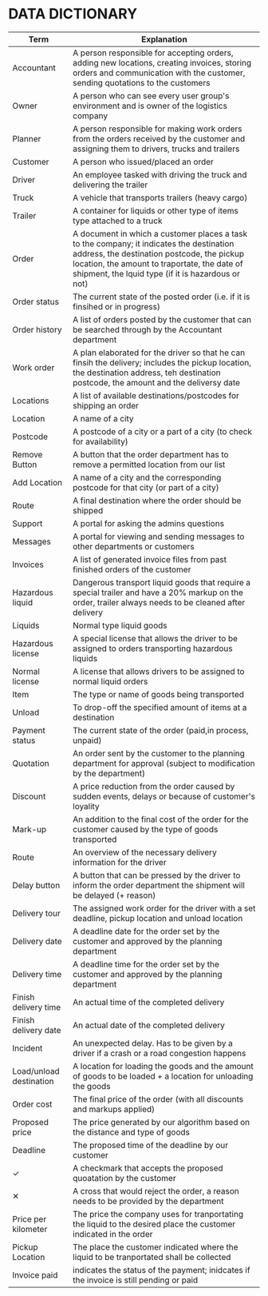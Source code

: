 # DATA DICTIONARY

Term | Explanation
---- | -----------
Accountant | A person responsible for accepting orders, adding new locations, creating invoices, storing orders and communication with the customer, sending quotations to the customers 
Owner | A person who can see every user group's environment and is owner of the logistics company
Planner | A person responsible for making work orders from the orders received by the customer and assigning them to drivers, trucks and trailers 
Customer | A person who issued/placed an order
Driver | An employee tasked with driving the truck and delivering the trailer
Truck | A vehicle that transports trailers (heavy cargo)
Trailer | A container for liquids or other type of items type attached to a truck
Order | A document in which a customer places a task to the company; it indicates the destination address, the destination postcode, the pickup location, the amount to traportate, the date of shipment, the lquid type (if it is hazardous or not)
Order status | The current state of the posted order (i.e. if it is finsihed or in progress)
Order history | A list of orders posted by the customer that can be searched through by the Accountant department
Work order | A plan elaborated for the driver so that he can finsih the delivery; includes the pickup location, the destination address, teh destination postcode, the amount and the deliversy date 
Locations | A list of available destinations/postcodes for shipping an order
Location | A name of a city
Postcode | A postcode of a city or a part of a city (to check for availability)
Remove Button | A button that the order department has to remove a permitted location from our list
Add Location | A name of a city and the corresponding postcode for that city (or part of a city)
Route | A final destination where the order should be shipped
Support | A portal for asking the admins questions
Messages | A portal for viewing and sending messages to other departments or customers
Invoices | A list of generated invoice files from past finished orders of the customer
Hazardous liquid | Dangerous transport liquid goods that require a special trailer and have a 20% markup on the order, trailer always needs to be cleaned after delivery
Liquids | Normal type liquid goods 
Hazardous license | A special license that allows the driver to be assigned to orders transporting hazardous liquids
Normal license | A license that allows drivers to be assigned to normal liquid orders
Item | The type or name of goods being transported
Unload | To drop-off the specified amount of items at a destination
Payment status | The current state of the order (paid,in process, unpaid)
Quotation | An order sent by the customer to the planning department for approval (subject to modification by the department)
Discount | A price reduction from the order caused by sudden events, delays or because of customer's loyality  
Mark-up | An addition to the final cost of the order for the customer caused by the type of goods transported
Route | An overview of the necessary delivery information for the driver
Delay button | A button that can be pressed by the driver to inform the order department the shipment will be delayed (+ reason)
Delivery tour | The assigned work order for the driver with a set deadline, pickup location and unload location
Delivery date | A deadline date for the order set by the customer and approved by the planning department
Delivery time | A deadline time for the order set by the customer and approved by the planning department
Finish delivery time | An actual time of the completed delivery
Finish delivery date | An actual date of the completed delivery
Incident | An unexpected delay. Has to be given by a driver if a crash or a road congestion happens
Load/unload destination | A location for loading the goods and the amount of goods to be loaded + a location for unloading the goods
Order cost | The final price of the order (with all discounts and markups applied)
Proposed price | The price generated by our algorithm based on the distance and type of goods
Deadline | The proposed time of the deadline by our customer
✓ | A checkmark that accepts the proposed quoatation by the customer 
✕ | A cross that would reject the order, a reason needs to be provided by the department
Price per kilometer | The price the company uses for tranportating the liquid to the desired place the customer indicated in the order 
Pickup Location | The place the customer indicated where the liquid to be tranportated shall be collected
Invoice paid | indicates the status of the payment; inidcates if the invoice is still pending or paid 
